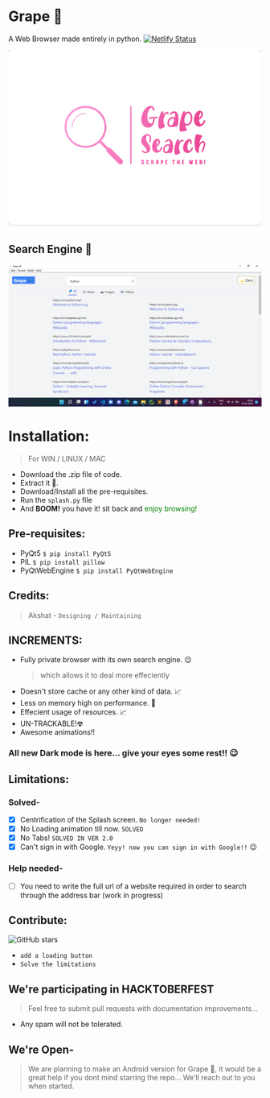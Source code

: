 # Grape 🔎

A Web Browser made entirely in python. [![Netlify Status](https://api.netlify.com/api/v1/badges/8c14f8ac-2390-4962-9236-0e1de13cfd04/deploy-status)](https://app.netlify.com/sites/grapesearch/deploys)

![Grape!](Images/grape.png)

## Search Engine 🔎

![GUI](Images/ss.png)


# Installation:
> For WIN / LINUX / MAC
 * Download the .zip file of code.
 * Extract it 📂.
 * Download/Install all the pre-requisites.
 * Run the ``splash.py`` file
 * And <b>BOOM!</b> you have it! sit back and <span style="color: green;">enjoy browsing!</span>

## Pre-requisites: 
  * PyQt5     ``$ pip install PyQt5``
  * PIL       ``$ pip install pillow``
  * PyQtWebEngine ```$ pip install PyQtWebEngine```

## Credits:
  > Akshat - ```Designing / Maintaining```
  
## INCREMENTS:
  * Fully private browser with its own search engine. 😉
     > which allows it to deal more effeciently
  * Doesn't store cache or any other kind of data. 📈
  * Less on memory high on performance. 🚀
  * Effecient usage of resources. 📈
  * UN-TRACKABLE!☢
  * Awesome animations!!

### All new Dark mode is here... give your eyes some rest!! 😉

## Limitations:
  ### Solved-
  - [x] Centrification of the Splash screen. ```No longer needed!```
  - [x] No Loading animation till now. ```SOLVED```
  - [x] No Tabs! ``SOLVED IN VER 2.0``
  - [x] Can't sign in with Google. ```Yeyy! now you can sign in with Google!!``` 😉
  ### Help needed-
  - [ ] You need to write the full url of a website required in order to search through the address bar (work in progress)


## Contribute:
![GitHub stars](https://img.shields.io/github/stars/Grape-Solutions/Grape?label=Contributors&style=for-the-badge)
* ``add a loading button``
* ``Solve the limitations``
## We're participating in HACKTOBERFEST
> Feel free to submit pull requests with documentation improvements...
* Any spam will not be tolerated.

## We're Open-
> We are planning to make an Android version for Grape 🔎, it would be a great help if you dont mind starring the repo... We'll reach out to you when started.
